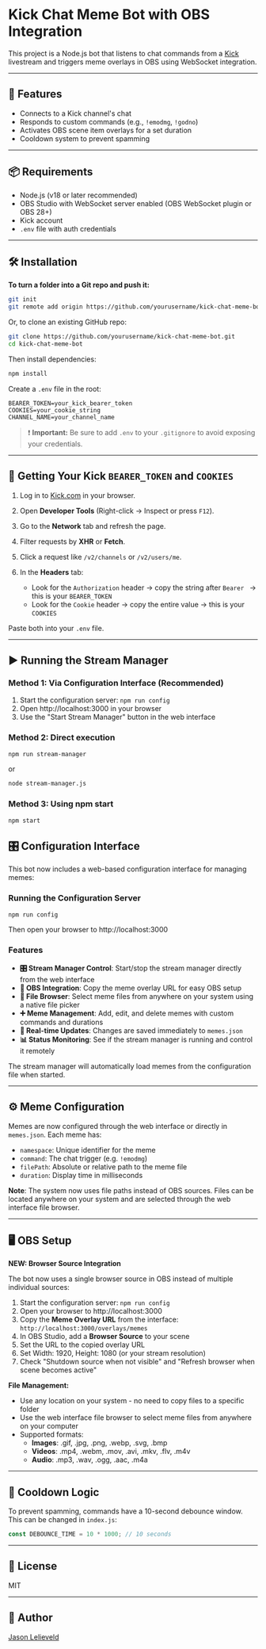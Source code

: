 # Kick Chat Meme Bot with OBS Integration

This project is a Node.js bot that listens to chat commands from a [Kick](https://kick.com) livestream and triggers meme overlays in OBS using WebSocket integration.

---

## 🎉 Features

* Connects to a Kick channel's chat
* Responds to custom commands (e.g., `!emodmg`, `!godno`)
* Activates OBS scene item overlays for a set duration
* Cooldown system to prevent spamming

---

## 📦 Requirements

* Node.js (v18 or later recommended)
* OBS Studio with WebSocket server enabled (OBS WebSocket plugin or OBS 28+)
* Kick account
* `.env` file with auth credentials

---

## 🛠 Installation

**To turn a folder into a Git repo and push it:**

```bash
git init
git remote add origin https://github.com/yourusername/kick-chat-meme-bot.git
```

Or, to clone an existing GitHub repo:

```bash
git clone https://github.com/yourusername/kick-chat-meme-bot.git
cd kick-chat-meme-bot
```

Then install dependencies:

```bash
npm install
```

Create a `.env` file in the root:

```env
BEARER_TOKEN=your_kick_bearer_token
COOKIES=your_cookie_string
CHANNEL_NAME=your_channel_name
```

> ❗ **Important:** Be sure to add `.env` to your `.gitignore` to avoid exposing your credentials.

---

## 🔐 Getting Your Kick `BEARER_TOKEN` and `COOKIES`

1. Log in to [Kick.com](https://kick.com) in your browser.
2. Open **Developer Tools** (Right-click → Inspect or press `F12`).
3. Go to the **Network** tab and refresh the page.
4. Filter requests by **XHR** or **Fetch**.
5. Click a request like `/v2/channels` or `/v2/users/me`.
6. In the **Headers** tab:

   * Look for the `Authorization` header → copy the string after `Bearer ` → this is your `BEARER_TOKEN`
   * Look for the `Cookie` header → copy the entire value → this is your `COOKIES`

Paste both into your `.env` file.

---

## ▶️ Running the Stream Manager

### Method 1: Via Configuration Interface (Recommended)
1. Start the configuration server: `npm run config`
2. Open http://localhost:3000 in your browser
3. Use the "Start Stream Manager" button in the web interface

### Method 2: Direct execution
```bash
npm run stream-manager
```
or
```bash
node stream-manager.js
```

### Method 3: Using npm start
```bash
npm start
```

## 🎛️ Configuration Interface

This bot now includes a web-based configuration interface for managing memes:

### Running the Configuration Server
```bash
npm run config
```

Then open your browser to http://localhost:3000

### Features
- **🎛️ Stream Manager Control**: Start/stop the stream manager directly from the web interface
- **🔗 OBS Integration**: Copy the meme overlay URL for easy OBS setup
- **📁 File Browser**: Select meme files from anywhere on your system using a native file picker
- **➕ Meme Management**: Add, edit, and delete memes with custom commands and durations  
- **💾 Real-time Updates**: Changes are saved immediately to `memes.json`
- **📊 Status Monitoring**: See if the stream manager is running and control it remotely

The stream manager will automatically load memes from the configuration file when started.

---

## ⚙️ Meme Configuration

Memes are now configured through the web interface or directly in `memes.json`. Each meme has:

* `namespace`: Unique identifier for the meme
* `command`: The chat trigger (e.g. `!emodmg`)
* `filePath`: Absolute or relative path to the meme file
* `duration`: Display time in milliseconds

**Note**: The system now uses file paths instead of OBS sources. Files can be located anywhere on your system and are selected through the web interface file browser.

---

## 🖥 OBS Setup

**NEW: Browser Source Integration**

The bot now uses a single browser source in OBS instead of multiple individual sources:

1. Start the configuration server: `npm run config`
2. Open your browser to http://localhost:3000  
3. Copy the **Meme Overlay URL** from the interface: `http://localhost:3000/overlays/memes`
4. In OBS Studio, add a **Browser Source** to your scene
5. Set the URL to the copied overlay URL
6. Set Width: 1920, Height: 1080 (or your stream resolution)
7. Check "Shutdown source when not visible" and "Refresh browser when scene becomes active"

**File Management:**
- Use any location on your system - no need to copy files to a specific folder
- Use the web interface file browser to select meme files from anywhere on your computer
- Supported formats:
  - **Images**: .gif, .jpg, .png, .webp, .svg, .bmp
  - **Videos**: .mp4, .webm, .mov, .avi, .mkv, .flv, .m4v
  - **Audio**: .mp3, .wav, .ogg, .aac, .m4a

---

## 🧊 Cooldown Logic

To prevent spamming, commands have a 10-second debounce window. This can be changed in `index.js`:

```js
const DEBOUNCE_TIME = 10 * 1000; // 10 seconds
```

---

## 📄 License

MIT

---

## 👤 Author

[Jason Lelieveld](https://github.com/jasonclel)